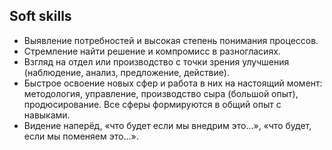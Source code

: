 <!-- Hard skills
-
* Организация рабочего процесса и команд.
* Проектная работа (постановка производства, найм, обучение персонала, планирование).
* Анализ отдела или производства.
* Улучшение методологии процесса.
* JavaScript.
* HTML.
* CSS.
* Go.
* Навыки графического дизайна и вёрстки.
* MS Excel — анализ, планирование, контроль.
* Высокий уровень грамотности.
* Продюсирование видео съёмок. -->

Soft skills
-
* Выявление потребностей и высокая степень понимания процессов.
* Стремление найти решение и компромисс в разногласиях.
* Взгляд на отдел или производство с точки зрения улучшения (наблюдение, анализ, предложение, действие).
* Быстрое освоение новых сфер и работа в них на настоящий момент: методология, управление, производство сыра (большой опыт), продюсирование. Все сферы формируются в общий опыт с навыками.
* Видение наперёд, «что будет если мы внедрим это...», «что будет, если мы поменяем это...».


<!-- 
Мои основные навыки
-
Умение организовать свой рабочий процесс.
Планирование работы команд для разработки продукта (Agille, Waterfall).
Разработка программ, структур для обучения персонала в сфере продаж, управления и мотивации (очные тренинги и электронные курсы).
Разработка курсов обучения персонала.
Проектная работа (постановка производства, обучение персонала, планирование).
Составление и ведение плана производства.
Составление анализа и отчётов по проведённому обучению, сертификации, проектной работе.
Навыки графического дизайна.

Владение инструментами
-
* JavaScript.
* HTML.
* CSS.
* Go.
* Adobe Photoshop.
* Adobe InDesign.
* Adobe Illustrator.
* MS Power Point.
* MS Excel.
* iSpring.


Дополнительные навыки
-
Умению вести переговоры с заказчиком и исполнителем.
Умение поддержать беседу.
Опыт наставничества.
Умение обучить коллег ремеслу (обучение вести молочное производство — от уборки до соблюдения технологий).
Умение вести деловую переписку.

Разработка курсов обучения
-
В разработке курсов опираюсь на следующие принципы:
* Получение вводных данных.
* Разработка структуры.
* Разработка материалов.
* Согласование материалов.
* Проведение тестового обучения.
* Сбор обратной связи.
* Внесение корректировок и релиз. -->